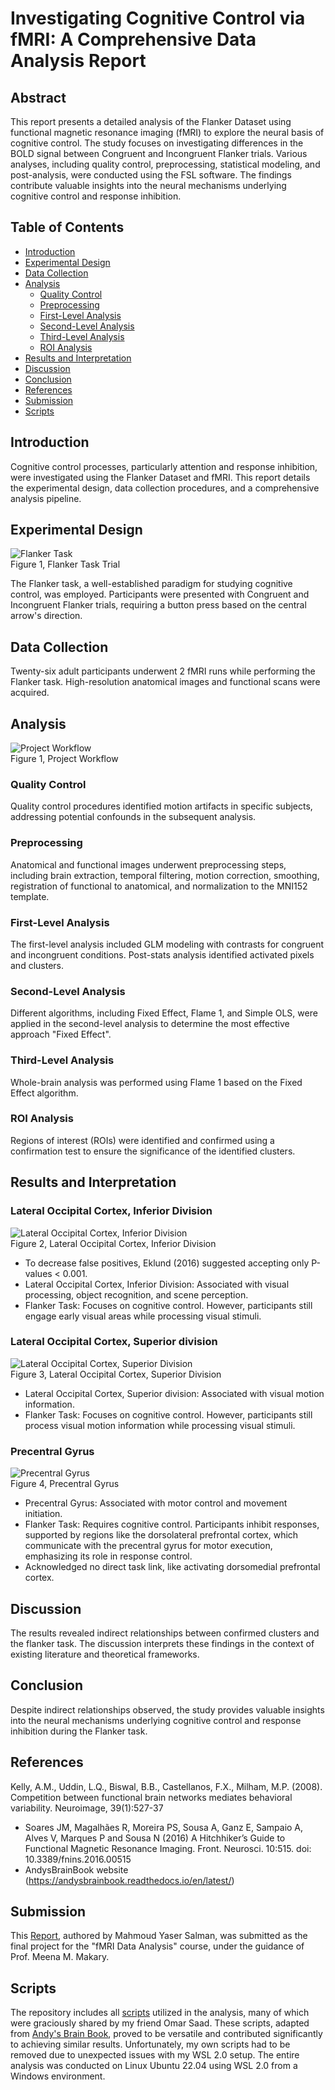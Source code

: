# Investigating Cognitive Control via fMRI: A Comprehensive Data Analysis Report

## Abstract

This report presents a detailed analysis of the Flanker Dataset using functional magnetic resonance imaging (fMRI) to explore the neural basis of cognitive control. The study focuses on investigating differences in the BOLD signal between Congruent and Incongruent Flanker trials. Various analyses, including quality control, preprocessing, statistical modeling, and post-analysis, were conducted using the FSL software. The findings contribute valuable insights into the neural mechanisms underlying cognitive control and response inhibition.

## Table of Contents

- [Introduction](#introduction)
- [Experimental Design](#experimental-design)
- [Data Collection](#data-collection)
- [Analysis](#analysis)
  - [Quality Control](#quality-control)
  - [Preprocessing](#preprocessing)
  - [First-Level Analysis](#first-level-analysis)
  - [Second-Level Analysis](#second-level-analysis)
  - [Third-Level Analysis](#third-level-analysis)
  - [ROI Analysis](#roi-analysis)
- [Results and Interpretation](#results-and-interpretation)
- [Discussion](#discussion)
- [Conclusion](#conclusion)
- [References](#references)
- [Submission](#submission)
- [Scripts](#scripts)


## Introduction

Cognitive control processes, particularly attention and response inhibition, were investigated using the Flanker Dataset and fMRI. This report details the experimental design, data collection procedures, and a comprehensive analysis pipeline.

## Experimental Design
![Flanker Task](assets/images/Flanker_Task.png)<br>
Figure 1, Flanker Task Trial

The Flanker task, a well-established paradigm for studying cognitive control, was employed. Participants were presented with Congruent and Incongruent Flanker trials, requiring a button press based on the central arrow's direction.

## Data Collection

Twenty-six adult participants underwent 2 fMRI runs while performing the Flanker task. High-resolution anatomical images and functional scans were acquired.

## Analysis
![Project Workflow](assets/images/Project_Workflow.png)<br>
Figure 1, Project Workflow

### Quality Control

Quality control procedures identified motion artifacts in specific subjects, addressing potential confounds in the subsequent analysis.

### Preprocessing

Anatomical and functional images underwent preprocessing steps, including brain extraction, temporal filtering, motion correction, smoothing, registration of functional to anatomical, and normalization to the MNI152 template.

### First-Level Analysis

The first-level analysis included GLM modeling with contrasts for congruent and incongruent conditions. Post-stats analysis identified activated pixels and clusters.

### Second-Level Analysis

Different algorithms, including Fixed Effect, Flame 1, and Simple OLS, were applied in the second-level analysis to determine the most effective approach "Fixed Effect".

### Third-Level Analysis

Whole-brain analysis was performed using Flame 1 based on the Fixed Effect algorithm.

### ROI Analysis

Regions of interest (ROIs) were identified and confirmed using a confirmation test to ensure the significance of the identified clusters.

## Results and Interpretation

### Lateral Occipital Cortex, Inferior Division
![Lateral Occipital Cortex, Inferior Division](assets/images/Lateral_Occipital_Cortex_Inferior_Division.png)<br>
Figure 2, Lateral Occipital Cortex, Inferior Division

- To decrease false positives, Eklund (2016) suggested accepting only P-values < 0.001.
- Lateral Occipital Cortex, Inferior Division: Associated with visual processing, object recognition, and scene perception.
- Flanker Task: Focuses on cognitive control. However, participants still engage early visual areas while processing visual stimuli.

### Lateral Occipital Cortex, Superior division
![Lateral Occipital Cortex, Superior Division](assets/images/Lateral_Occipital_Cortex_Superior_Division.png)<br>
Figure 3, Lateral Occipital Cortex, Superior Division

- Lateral Occipital Cortex, Superior division: Associated with visual motion information.
- Flanker Task: Focuses on cognitive control. However, participants still process visual motion information while processing visual stimuli.

### Precentral Gyrus
![Precentral Gyrus](assets/images/Precentral_Gyrus.png)<br>
Figure 4, Precentral Gyrus

- Precentral Gyrus: Associated with motor control and movement initiation.
- Flanker Task: Requires cognitive control. Participants inhibit responses, supported by regions like the dorsolateral prefrontal cortex, which communicate with the precentral gyrus for motor execution, emphasizing its role in response control.
- Acknowledged no direct task link, like activating dorsomedial prefrontal cortex.

## Discussion

The results revealed indirect relationships between confirmed clusters and the flanker task. The discussion interprets these findings in the context of existing literature and theoretical frameworks.

## Conclusion

Despite indirect relationships observed, the study provides valuable insights into the neural mechanisms underlying cognitive control and response inhibition during the Flanker task.

## References

Kelly, A.M., Uddin, L.Q., Biswal, B.B., Castellanos, F.X., Milham, M.P. (2008). Competition between functional brain networks mediates behavioral variability. Neuroimage, 39(1):527-37
- Soares JM, Magalhães R, Moreira PS, Sousa A, Ganz E, Sampaio A, Alves V, Marques P and Sousa N (2016) A Hitchhiker’s Guide to Functional Magnetic Resonance Imaging. Front. Neurosci. 10:515. doi: 10.3389/fnins.2016.00515
- AndysBrainBook website (https://andysbrainbook.readthedocs.io/en/latest/)

## Submission

This [Report](Investigating-Cognitive-Control-via-fMRI_Report.pdf), authored by Mahmoud Yaser Salman, was submitted as the final project for the "fMRI Data Analysis" course, under the guidance of Prof. Meena M. Makary.

## Scripts

The repository includes all [scripts](scripts/) utilized in the analysis, many of which were graciously shared by my friend Omar Saad. These scripts, adapted from [Andy's Brain Book](https://andysbrainbook.readthedocs.io/en/latest/fMRI_Short_Course/fMRI_Intro.html), proved to be versatile and contributed significantly to achieving similar results. Unfortunately, my own scripts had to be removed due to unexpected issues with my WSL 2.0 setup. The entire analysis was conducted on Linux Ubuntu 22.04 using WSL 2.0 from a Windows environment.
